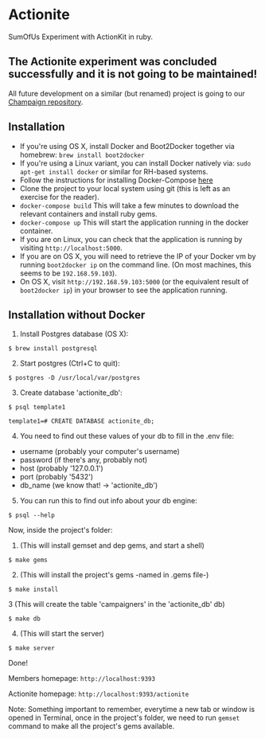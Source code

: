 # Actionite
SumOfUs Experiment with ActionKit in ruby.

## The Actionite experiment was concluded successfully and it is not going to be maintained!
All future development on a similar (but renamed) project is going to our [Champaign repository](https://github.com/SumOfUs/Champaign/).

## Installation

* If you're using OS X, install Docker and Boot2Docker together via homebrew: `brew install boot2docker`
* If you're using a Linux variant, you can install Docker natively via: `sudo apt-get install docker` or
  similar for RH-based systems.
* Follow the instructions for installing Docker-Compose [here](http://docs.docker.com/compose/install/)
* Clone the project to your local system using git (this is left as an exercise for the reader).
* `docker-compose build` This will take a few minutes to download the relevant containers and install
  ruby gems.
* `docker-compose up` This will start the application running in the docker container.
* If you are on Linux, you can check that the application is running by visiting `http://localhost:5000`.
* If you are on OS X, you will need to retrieve the IP of your Docker vm by running `boot2docker ip`
  on the command line. (On most machines, this seems to be `192.168.59.103`).
* On OS X, visit `http://192.168.59.103:5000` (or the equivalent result of `boot2docker ip`) in your
  browser to see the application running.

## Installation without Docker

1) Install Postgres database (OS X):

`$ brew install postgresql`

2) Start postgres (Ctrl+C to quit):

`$ postgres -D /usr/local/var/postgres`

3) Create database 'actionite_db':

`$ psql template1`

`template1=# CREATE DATABASE actionite_db;`

4) You need to find out these values of your db to fill in the .env file:
- username (probably your computer's username)
- password (if there's any, probably not)
- host (probably '127.0.0.1')
- port (probably '5432')
- db_name (we know that! -> 'actionite_db')

5) You can run this to find out info about your db engine:

`$ psql --help`

Now, inside the project's folder:

1) (This will install gemset and dep gems, and start a shell)

`$ make gems`

2) (This will install the project's gems -named in .gems file-)

`$ make install`

3 (This will create the table 'campaigners' in the 'actionite_db' db)

`$ make db`

4) (This will start the server)

`$ make server`

Done!

Members homepage: `http://localhost:9393`

Actionite homepage: `http://localhost:9393/actionite`

Note: Something important to remember, everytime a new tab or window is
opened in Terminal, once in the project's folder, we need to run `gemset` command
to make all the project's gems available.
